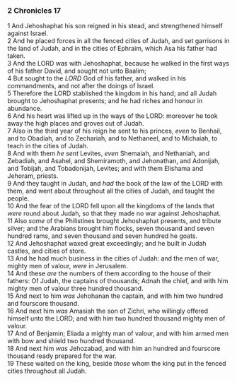### 2 Chronicles 17

1 And Jehoshaphat his son reigned in his stead, and strengthened himself against Israel.  
2 And he placed forces in all the fenced cities of Judah, and set garrisons in the land of Judah, and in the cities of Ephraim, which Asa his father had taken.  
3 And the LORD was with Jehoshaphat, because he walked in the first ways of his father David, and sought not unto Baalim;  
4 But sought to the *LORD* God of his father, and walked in his commandments, and not after the doings of Israel.  
5 Therefore the LORD stablished the kingdom in his hand; and all Judah brought to Jehoshaphat presents; and he had riches and honour in abundance.  
6 And his heart was lifted up in the ways of the LORD: moreover he took away the high places and groves out of Judah.  
7 Also in the third year of his reign he sent to his princes, *even* to Benhail, and to Obadiah, and to Zechariah, and to Nethaneel, and to Michaiah, to teach in the cities of Judah.  
8 And with them *he sent* Levites, *even* Shemaiah, and Nethaniah, and Zebadiah, and Asahel, and Shemiramoth, and Jehonathan, and Adonijah, and Tobijah, and Tobadonijah, Levites; and with them Elishama and Jehoram, priests.  
9 And they taught in Judah, and *had* the book of the law of the LORD with them, and went about throughout all the cities of Judah, and taught the people.  
10 And the fear of the LORD fell upon all the kingdoms of the lands that *were* round about Judah, so that they made no war against Jehoshaphat.  
11 Also *some* of the Philistines brought Jehoshaphat presents, and tribute silver; and the Arabians brought him flocks, seven thousand and seven hundred rams, and seven thousand and seven hundred he goats.  
12 And Jehoshaphat waxed great exceedingly; and he built in Judah castles, and cities of store.  
13 And he had much business in the cities of Judah: and the men of war, mighty men of valour, *were* in Jerusalem.  
14 And these *are* the numbers of them according to the house of their fathers: Of Judah, the captains of thousands; Adnah the chief, and with him mighty men of valour three hundred thousand.  
15 And next to him *was* Jehohanan the captain, and with him two hundred and fourscore thousand.  
16 And next him *was* Amasiah the son of Zichri, who willingly offered himself unto the LORD; and with him two hundred thousand mighty men of valour.  
17 And of Benjamin; Eliada a mighty man of valour, and with him armed men with bow and shield two hundred thousand.  
18 And next him *was* Jehozabad, and with him an hundred and fourscore thousand ready prepared for the war.  
19 These waited on the king, beside *those* whom the king put in the fenced cities throughout all Judah.  
